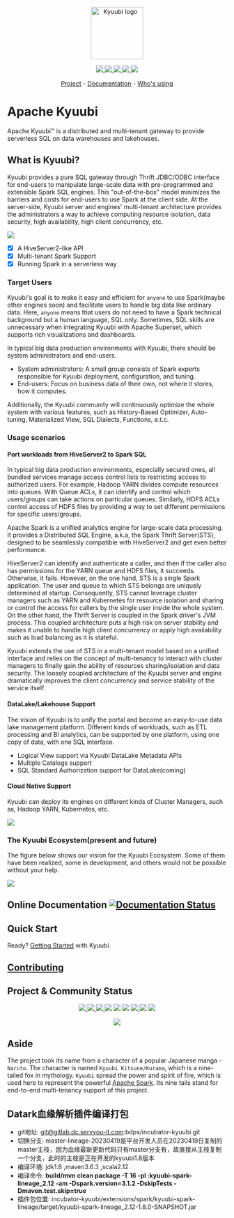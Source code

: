 <!--
- Licensed to the Apache Software Foundation (ASF) under one or more
- contributor license agreements.  See the NOTICE file distributed with
- this work for additional information regarding copyright ownership.
- The ASF licenses this file to You under the Apache License, Version 2.0
- (the "License"); you may not use this file except in compliance with
- the License.  You may obtain a copy of the License at
-
-   http://www.apache.org/licenses/LICENSE-2.0
-
- Unless required by applicable law or agreed to in writing, software
- distributed under the License is distributed on an "AS IS" BASIS,
- WITHOUT WARRANTIES OR CONDITIONS OF ANY KIND, either express or implied.
- See the License for the specific language governing permissions and
- limitations under the License.
-->

<p align="center">
  <img src="https://svn.apache.org/repos/asf/comdev/project-logos/originals/kyuubi-1.svg" alt="Kyuubi logo" height="120px"/>
</p>

<p align="center">
  <a href="https://github.com/apache/kyuubi/blob/master/LICENSE">
    <img src="https://img.shields.io/github/license/apache/kyuubi?style=plastic" />
  </a>
  <a href="https://kyuubi.apache.org/releases.html">
    <img src="https://img.shields.io/github/v/release/apache/kyuubi?style=plastic" />
  </a>
  <a href="https://hub.docker.com/r/apache/kyuubi">
    <img src="https://img.shields.io/docker/pulls/apache/kyuubi?style=plastic">
  </a>
  <a href="https://github.com/apache/kyuubi/graphs/contributors">
    <img src="https://img.shields.io/github/contributors/apache/kyuubi?style=plastic" />
  </a>
  <a class="github-button" href="https://github.com/apache/kyuubi" data-icon="octicon-star" aria-label="Star apache/kyuubi on GitHub">
    <img src="https://img.shields.io/github/stars/apache/kyuubi?style=plastic" />
  </a>
</p>
<p align="center">
        <a href="https://kyuubi.apache.org/">Project</a>
        -
        <a href="https://kyuubi.readthedocs.io/">Documentation</a>
        -
        <a href="https://kyuubi.apache.org/powered_by.html">Who's using</a>
</p>

# Apache Kyuubi

Apache Kyuubi™ is a distributed and multi-tenant gateway to provide serverless
SQL on data warehouses and lakehouses.

## What is Kyuubi?

Kyuubi provides a pure SQL gateway through Thrift JDBC/ODBC interface for end-users to manipulate large-scale data with pre-programmed and extensible Spark SQL engines. This "out-of-the-box" model minimizes the barriers and costs for end-users to use Spark at the client side. At the server-side, Kyuubi server and engines' multi-tenant architecture provides the administrators a way to achieve computing resource isolation, data security, high availability, high client concurrency, etc.

![](./docs/imgs/kyuubi_positioning.png)

- [x] A HiveServer2-like API
- [x] Multi-tenant Spark Support
- [x] Running Spark in a serverless way

### Target Users

Kyuubi's goal is to make it easy and efficient for `anyone` to use Spark(maybe other engines soon) and facilitate users to handle big data like ordinary data. Here, `anyone` means that users do not need to have a Spark technical background but a human language, SQL only. Sometimes, SQL skills are unnecessary when integrating Kyuubi with Apache Superset, which supports rich visualizations and dashboards.

In typical big data production environments with Kyuubi, there should be system administrators and end-users.

- System administrators: A small group consists of Spark experts responsible for Kyuubi deployment, configuration, and tuning.
- End-users: Focus on business data of their own, not where it stores, how it computes.

Additionally, the Kyuubi community will continuously optimize the whole system with various features, such as History-Based Optimizer, Auto-tuning, Materialized View, SQL Dialects, Functions, e.t.c.

### Usage scenarios

#### Port workloads from HiveServer2 to Spark SQL

In typical big data production environments, especially secured ones, all bundled services manage access control lists to restricting access to authorized users. For example, Hadoop YARN divides compute resources into queues. With Queue ACLs, it can identify and control which users/groups can take actions on particular queues. Similarly, HDFS ACLs control access of HDFS files by providing a way to set different permissions for specific users/groups.

Apache Spark is a unified analytics engine for large-scale data processing. It provides a Distributed SQL Engine, a.k.a, the Spark Thrift Server(STS), designed to be seamlessly compatible with HiveServer2 and get even better performance.

HiveServer2 can identify and authenticate a caller, and then if the caller also has permissions for the YARN queue and HDFS files, it succeeds. Otherwise, it fails. However, on the one hand, STS is a single Spark application. The user and queue to which STS belongs are uniquely determined at startup. Consequently, STS cannot leverage cluster managers such as YARN and Kubernetes for resource isolation and sharing or control the access for callers by the single user inside the whole system. On the other hand, the Thrift Server is coupled in the Spark driver's JVM process. This coupled architecture puts a high risk on server stability and makes it unable to handle high client concurrency or apply high availability such as load balancing as it is stateful.

Kyuubi extends the use of STS in a multi-tenant model based on a unified interface and relies on the concept of multi-tenancy to interact with cluster managers to finally gain the ability of resources sharing/isolation and data security. The loosely coupled architecture of the Kyuubi server and engine dramatically improves the client concurrency and service stability of the service itself.

#### DataLake/Lakehouse Support

The vision of Kyuubi is to unify the portal and become an easy-to-use data lake management platform. Different kinds of workloads, such as ETL processing and BI analytics, can be supported by one platform, using one copy of data, with one SQL interface.

- Logical View support via Kyuubi DataLake Metadata APIs
- Multiple Catalogs support
- SQL Standard Authorization support for DataLake(coming)

#### Cloud Native Support

Kyuubi can deploy its engines on different kinds of Cluster Managers, such as, Hadoop YARN, Kubernetes, etc.

![](./docs/imgs/kyuubi_migrating_yarn_to_k8s.png)

### The Kyuubi Ecosystem(present and future)

The figure below shows our vision for the Kyuubi Ecosystem. Some of them have been realized, some in development,
and others would not be possible without your help.

![](./docs/imgs/kyuubi_ecosystem.drawio.png)

## Online Documentation <a href='https://kyuubi.readthedocs.io/en/master/?badge=master?style=plastic'> <img src='https://readthedocs.org/projects/kyuubi/badge/?version=master' alt='Documentation Status' /> </a>

## Quick Start

Ready? [Getting Started](https://kyuubi.readthedocs.io/en/master/quick_start/) with Kyuubi.

## [Contributing](./CONTRIBUTING.md)

## Project & Community Status

<p align="center">
  <a href="https://github.com/apache/kyuubi/issues?q=is%3Aissue+is%3Aclosed">
    <img src="http://isitmaintained.com/badge/resolution/apache/kyuubi.svg" />
  </a>
  <a href="https://github.com/apache/kyuubi/issues">
    <img src="http://isitmaintained.com/badge/open/apache/incubator-kyuubi.svg" />
  </a>
  <a href="https://github.com/apache/kyuubi/pulls">
    <img src="https://img.shields.io/github/issues-pr-closed/apache/kyuubi?style=plastic" />
  </a>
  <img src="https://img.shields.io/github/commit-activity/y/apache/kyuubi?style=plastic">
  <img src="https://img.shields.io/github/commit-activity/m/apache/kyuubi?style=plastic">
  <img src="https://codecov.io/gh/apache/kyuubi/branch/master/graph/badge.svg" />
  <a href="https://github.com/apache/kyuubi/actions/workflows/master.yml">
    <img src="https://img.shields.io/github/actions/workflow/status/apache/kyuubi/master.yml?style=plastic">
  </a>
  <img src="https://img.shields.io/github/languages/top/apache/kyuubi?style=plastic">
  <a href="https://github.com/apache/kyuubi/pulse">
    <img src="https://img.shields.io/tokei/lines/github/apache/kyuubi?style=plastic" />
  </a>
</p>
<p align="center">
  <img src="https://contributor-graph-api.apiseven.com/contributors-svg?chart=contributorOverTime&repo=apache/kyuubi" />
</p>

## Aside

The project took its name from a character of a popular Japanese manga - `Naruto`.
The character is named `Kyuubi Kitsune/Kurama`, which is a nine-tailed fox in mythology.
`Kyuubi` spread the power and spirit of fire, which is used here to represent the powerful [Apache Spark](http://spark.apache.org).
Its nine tails stand for end-to-end multi-tenancy support of this project.

## Datark血缘解析插件编译打包
* git地址: git@gitlab.dc.servyou-it.com:bdps/incubator-kyuubi.git
* 切换分支: master-lineage-20230419是平台开发人员在20230419日复制的master主枝，因为血缘最新更新代码只有master分支有，故直接从主枝复制一个分支，此时的主枝是正在开发的kyuubi1.8版本
* 编译环境: jdk1.8 ,maven3.6.3 ,scala2.12
* 编译命令: **build/mvn clean package -T 16 -pl :kyuubi-spark-lineage_2.12 -am -Dspark.version=3.1.2 -DskipTests -Dmaven.test.skip=true**
* 插件包位置: incubator-kyuubi/extensions/spark/kyuubi-spark-lineage/target/kyuubi-spark-lineage_2.12-1.8.0-SNAPSHOT.jar
